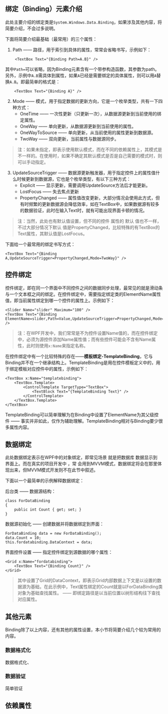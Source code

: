 
## 绑定（Binding）元素介绍 

此处主要介绍的绑定类是`System.Windows.Data.Binding`，如果涉及其他内容，将简要介绍，不会过多说明。

下面将简要介绍最基础（最常用）的三个属性：

1. Path —— 路径，用于索引到具体的属性，常常会省略书写，示例如下：

        <TextBox Text="{Binding Path=A.B}" />

其中`Path=`可以省略，因为Binding元素含有一个带参构造函数，其参数为path。另外，示例中`A.B`需具体到属性，如果`A`已经是需要绑定的具体属性，则可以用`A`替换`A.B`。即最简单的格式是：

        <TextBox Text="{Binding A}" />

2. Mode —— 模式，用于指定数据的更新方向，它是一个枚举类型，共有一下四种方式：
    * OneTime —— 一次性更新（只更新一次），从数据源更新到当前使用的绑定属性。
    * OneWay —— 单向更新，从数据源更新到当前使用的属性。
    * OneWayToSource —— 单向更新，从当前使用的属性更新到数据源。
    * TwoWay —— 双向更新，当前属性与数据源同步。

> 注：如果未指定，即表示使用默认模式，而在不同的依赖属性上，其模式是不一样的。在使用时，如果不确定其默认模式是否是自己需要的模式时，则可以手动指定。

3. UpdateSourceTrigger —— 数据源更新触发器，用于指定控件上的属性值什么时候更新到数据源，它也是个枚举类型，有以下三种方式：
    * Explicit —— 显示更新，需要调用UpdateSource方法后才能更新。
    * LostFocus —— 失去焦点更新
    * PropertyChanged —— 属性值改变更新，大部分情况会使用此方式，但有时频繁的更新数据源会降低效率，如在TextBox中，如果数据源有较多的数据验证，此时在输入Text时，就有可能出现界面卡顿的情况。

> 注：当然，此处也有默认值设置，但不同的控件 属性的 默认 值也不一样，不过大部分情况下默认 值是PropertyChanged，比较特殊的有TextBox的Text属性，其默认值是LostFocus。

下面给一个最常用的绑定书写方式：

    <TextBox Text="{Binding A,UpdateSourceTrigger=PropertyChanged,Mode=TwoWay}" />

## 控件绑定

控件绑定，即在同一个界面中不同控件之间的数据同步处理，最常见的就是滑动条与一个文本框之间的绑定。在控件绑定中，需要指定绑定类的ElementName属性值，即当前属性绑定到哪一个控件的属性上。示例如下：

    <Slider Name="slider" Maximum="100" />
    <TextBox Text="{Binding ElementName=slider,Path=Value,UpdateSourceTrigger=PropertyChanged,Mode=TwoWay}" />

> 注：在WPF开发中，我们常常是不为控件设置Name值的，而在控件绑定中，必须为源控件添加Name属性值；而有些控件可能会不含有Name属性，此时则使用`x:Name`来指定名称。

在控件绑定中有一个比较特殊的存在——**模板绑定-TemplateBinding**，它与Binding并不在一个继承结构上。TemplateBinding是用在控件模板定义中的，用于绑定模板对应控件中的属性，示例如下：

    <TextBox x:Name="templatebinding">
        <TextBox.Template>
            <ControlTemplate TargetType="TextBox">
                <TextBlock Text="{TemplateBinding Text}" />
            </ControlTemplate>
        </TextBox.Template>
    </TextBox>

TemplateBinding可以简单理解为在Binding中设置了ElementName为其父级控件 —— 事实并非如此，仅作为辅助理解。TemplateBinding相对与Binding要少很多属性内容。

## 数据绑定

此处数据绑定表示在WPF中的对象绑定，即常见场景 就是把数据库 数据显示到 界面上。而在真实的项目开发中 ，常 会用到MVVM模式，数据绑定将会在那里体现出来，但MVVM模式开发则不在此节中叙述。

下面以一个最简单的示例解释数据绑定：

后台类 —— 数据源结构：

    class ForDataBinding
    {
        public int Count { get; set; }
    }

数据源初始化 —— 创建数据并将数据绑定到界面：

    ForDataBinding data = new ForDataBinding();
    data.Count = 10;
    this.fordatabinding.DataContext = data;

界面控件设置 —— 指定控件绑定到源数据的哪个属性：

    <Grid x:Name="fordatabinding">
        <TextBox Text="{Binding Count}" />
    </Grid>

> 其中设置了Grid的DataContext，即表示Grid内部数据上下文是以设置的数据源为基础，在此示例中，Text属性绑定的Count就是以ForDataBinding类对象为基础查找属性。 —— 即绑定路径是以当前位置以树形结构往下查找对应属性。

## 其他元素

Binding除了以上内容，还有其他的属性设置，本小节将简要介绍几个较为常用的内容。

### 数据格式化

数据格式化、

### 数据验证

简单验证

## 依赖属性

